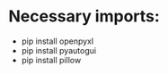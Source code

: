 <h1>Necessary imports:</h1>

<ul>
  <li>pip install openpyxl</li>
  <li>pip install pyautogui</li>
  <li>pip install pillow</li>
</ul>
